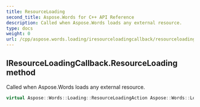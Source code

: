 ```yaml
---
title: ResourceLoading
second_title: Aspose.Words for C++ API Reference
description: Called when Aspose.Words loads any external resource. 
type: docs
weight: 0
url: /cpp/aspose.words.loading/iresourceloadingcallback/resourceloading/
---
```

## IResourceLoadingCallback.ResourceLoading method


Called when Aspose.Words loads any external resource.

```cpp
virtual Aspose::Words::Loading::ResourceLoadingAction Aspose::Words::Loading::IResourceLoadingCallback::ResourceLoading(System::SharedPtr<Aspose::Words::Loading::ResourceLoadingArgs> args)=0
```

